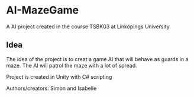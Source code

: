 # AI-MazeGame

A AI project created in the course TSBK03 at Linköpings University.

## Idea

The idea of the project is to creat a game AI that will behave as guards in a maze.
The AI will patrol the maze with a lot of spread.

Project is created in Unity with C# scripting

Authors/creators: Simon and Isabelle
